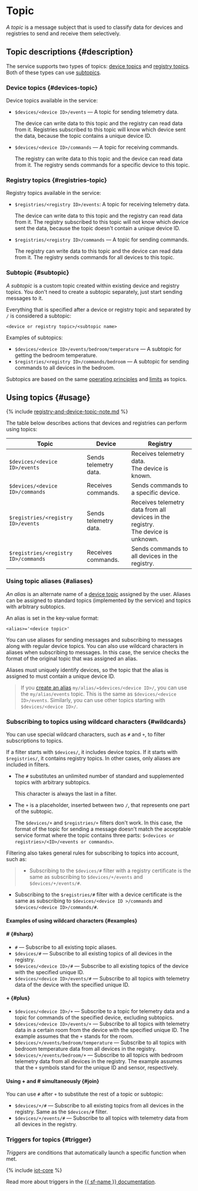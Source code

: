 # Topic

_A topic_ is a message subject that is used to classify data for devices and registries to send and receive them selectively.

## Topic descriptions {#description}

The service supports two types of topics: [device topics](#devices-topic) and [registry topics](#registries-topic). Both of these types can use [subtopics](#subtopic).

### Device topics {#devices-topic}

Device topics available in the service:

- `$devices/<device ID>/events` — A topic for sending telemetry data.

    The device can write data to this topic and the registry can read data from it. Registries subscribed to this topic will know which device sent the data, because the topic contains a unique device ID.

- `$devices/<device ID>/commands` — A topic for receiving commands.

    The registry can write data to this topic and the device can read data from it. The registry sends commands for a specific device to this topic.

### Registry topics {#registries-topic}

Registry topics available in the service:

- `$registries/<registry ID>/events`: A topic for receiving telemetry data.

    The device can write data to this topic and the registry can read data from it. The registry subscribed to this topic will not know which device sent the data, because the topic doesn't contain a unique device ID.

- `$registries/<registry ID>/commands` — A topic for sending commands.

    The registry can write data to this topic and the device can read data from it. The registry sends commands for all devices to this topic.

### Subtopic {#subtopic}

_A subtopic_ is a custom topic created within existing device and registry topics. You don't need to create a subtopic separately, just start sending messages to it.

Everything that is specified after a device or registry topic and separated by `/` is considered a subtopic:

```
<device or registry topic>/<subtopic name>
```

Examples of subtopics:

- `$devices/<device ID>/events/bedroom/temperature` — A subtopic for getting the bedroom temperature.
- `$registries/<registry ID>/commands/bedroom` — A subtopic for sending commands to all devices in the bedroom.

Subtopics are based on the same [operating principles](#usage) and [limits](limits.md) as topics.

## Using topics {#usage}

{% include [registry-and-device-topic-note.md](../../_includes/iot-core/registry-and-device-topic-note.md) %}

The table below describes actions that devices and registries can perform using topics:

| Topic | Device | Registry |
| ---- | ---- | ---- |
| `$devices/<device ID>/events` | Sends telemetry data. | Receives telemetry data. <br/>The device is known. |
| `$devices/<device ID>/commands` | Receives commands. | Sends commands to a specific device. |
| `$registries/<registry ID>/events` | Sends telemetry data. | Receives telemetry data from all devices in the registry.<br/>The device is unknown. |
| `$registries/<registry ID>/commands` | Receives commands. | Sends commands to all devices in the registry. |

### Using topic aliases {#aliases}

_An alias_ is an alternate name of a [device topic](#devices-topic) assigned by the user. Aliases can be assigned to standard topics (implemented by the service) and topics with arbitrary subtopics.

An alias is set in the key-value format:

```
<alias>='<device topic>'
```

You can use aliases for sending messages and subscribing to messages along with regular device topics. You can also use wildcard characters in aliases when subscribing to messages. In this case, the service checks the format of the original topic that was assigned an alias.

Aliases must uniquely identify devices, so the topic that the alias is assigned to must contain a unique device ID.

> If you [create an alias](../operations/device/alias/alias-create.md) `my/alias/=$devices/<device ID>/`, you can use the `my/alias/events` topic. This is the same as `$devices/<device ID>/events`. Similarly, you can use other topics starting with `$devices/<device ID>/`.

### Subscribing to topics using wildcard characters {#wildcards}

You can use special wildcard characters, such as `#` and `+`, to filter subscriptions to topics.

If a filter starts with `$devices/`, it includes device topics. If it starts with `$registries/`, it contains registry topics. In other cases, only aliases are included in filters.

- The `#` substitutes an unlimited number of standard and supplemented topics with arbitrary subtopics.

    This character is always the last in a filter.

- The `+` is a placeholder, inserted between two `/`, that represents one part of the subtopic.

    The `$devices/+` and `$registries/+` filters don't work. In this case, the format of the topic for sending a message doesn't match the acceptable service format where the topic contains three parts: `$<devices or registries>/<ID>/<events or commands>`.

Filtering also takes general rules for subscribing to topics into account, such as:

> - Subscribing to the `$devices/#` filter with a registry certificate is the same as subscribing to `$devices/+/events` and `$devices/+/events/#`.
- Subscribing to the `$registries/#` filter with a device certificate is the same as subscribing to `$devices/<device ID >/commands` and `$devices/<device ID>/commands/#`.

#### Examples of using wildcard characters  {#examples}

#### # {#sharp}

- `#` — Subscribe to all existing topic aliases.
- `$devices/#` — Subscribe to all existing topics of all devices in the registry.
- `$devices/<device ID>/#` — Subscribe to all existing topics of the device with the specified unique ID.
- `$devices/<device ID>/events/#` — Subscribe to all topics with telemetry data of the device with the specified unique ID.

#### + {#plus}

- `$devices/<device ID>/+` — Subscribe to a topic for telemetry data and a topic for commands of the specified device, excluding subtopics.
- `$devices/<device ID>/events/+` — Subscribe to all topics with telemetry data in a certain room from the device with the specified unique ID. The example assumes that the `+` stands for the room.
- `$devices/+/events/bedroom/temperature` — Subscribe to all topics with bedroom temperature data from all devices in the registry.
- `$devices/+/events/bedroom/+` — Subscribe to all topics with bedroom telemetry data from all devices in the registry. The example assumes that the `+` symbols stand for the unique ID and sensor, respectively.

#### Using + and # simultaneously {#join}

You can use `#` after `+` to substitute the rest of a topic or subtopic:

- `$devices/+/#` — Subscribe to all existing topics from all devices in the registry. Same as the `$devices/#` filter.
- `$devices/+/events/#` — Subscribe to all topics with telemetry data from all devices in the registry.

### Triggers for topics {#trigger}

_Triggers_ are conditions that automatically launch a specific function when met.

{% include [iot-core](../../_includes/functions/iot-core-trigger-description.md) %}

Read more about triggers in the [{{ sf-name }} documentation](../../functions/concepts/trigger/index.md).

